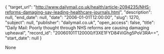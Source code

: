 {
  "target_url": "http://www.dailymail.co.uk/health/article-2094235/NHS-reforms-damaging-say-leading-healthcare-journals.html", 
  "description": null, 
  "end_date": null, 
  "date": "2006-01-01T12:00:00", 
  "slug": 1270, 
  "subject": null, 
  "publisher": "dailymail.co.uk", 
  "open_access": false, 
  "title": "Daily Mail: Poorly thought through NHS reforms are causing damaging upheaval", 
  "record_id": "20060101T120000/f3XE1FYD84ViGhg5PoV3RA==", 
  "start_date": null
}

None
